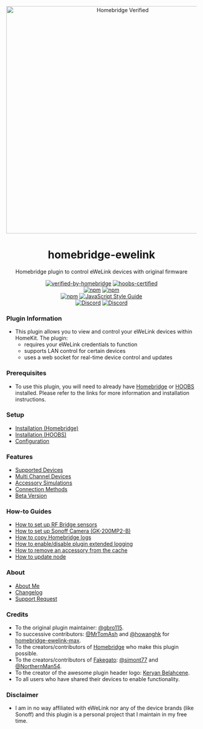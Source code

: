<p align="center">
   <a href="https://github.com/bwp91/homebridge-ewelink"><img alt="Homebridge Verified" src="https://user-images.githubusercontent.com/43026681/101325266-63126600-3863-11eb-9382-4a2924f0e540.png" width="600px"></a>
</p>
<span align="center">
  
# homebridge-ewelink 

Homebridge plugin to control eWeLink devices with original firmware

[![verified-by-homebridge](https://badgen.net/badge/homebridge/verified/purple)](https://github.com/homebridge/homebridge/wiki/Verified-Plugins)
[![hoobs-certified](https://badgen.net/badge/HOOBS/Certified/yellow)](https://plugins.hoobs.org/plugin/homebridge-ewelink)   
[![npm](https://img.shields.io/npm/v/homebridge-ewelink/latest?label=latest)](https://www.npmjs.com/package/homebridge-ewelink)
[![npm](https://img.shields.io/npm/v/homebridge-ewelink/beta?label=beta)](https://github.com/bwp91/homebridge-ewelink/wiki/Beta-Version)   
[![npm](https://img.shields.io/npm/dt/homebridge-ewelink)](https://www.npmjs.com/package/homebridge-ewelink)
[![JavaScript Style Guide](https://img.shields.io/badge/code_style-standard-brightgreen.svg)](https://standardjs.com)   
[![Discord](https://img.shields.io/discord/784827113378676736?color=728ED5&logo=discord&label=bwp91-discord)](https://discord.com/channels/784827113378676736/784827113378676739)
[![Discord](https://img.shields.io/discord/432663330281226270?color=728ED5&logo=discord&label=hb-discord)](https://discord.com/channels/432663330281226270/742733745743855627)

</span>


### Plugin Information
* This plugin allows you to view and control your eWeLink devices within HomeKit. The plugin:
  * requires your eWeLink credentials to function
  * supports LAN control for certain devices
  * uses a web socket for real-time device control and updates

### Prerequisites
* To use this plugin, you will need to already have [Homebridge](https://homebridge.io) or [HOOBS](https://hoobs.org) installed. Please refer to the links for more information and installation instructions.

### Setup
* [Installation (Homebridge)](https://github.com/bwp91/homebridge-ewelink/wiki/Installation-(Homebridge))
* [Installation (HOOBS)](https://github.com/bwp91/homebridge-ewelink/wiki/Installation-(HOOBS))
* [Configuration](https://github.com/bwp91/homebridge-ewelink/wiki/Configuration)

### Features
* [Supported Devices](https://github.com/bwp91/homebridge-ewelink/wiki/Supported-Devices)
* [Multi Channel Devices](https://github.com/bwp91/homebridge-ewelink/wiki/Multi-Channel-Devices)
* [Accessory Simulations](https://github.com/bwp91/homebridge-ewelink/wiki/Accessory-Simulations)
* [Connection Methods](https://github.com/bwp91/homebridge-ewelink/wiki/Connection-Methods)
* [Beta Version](https://github.com/bwp91/homebridge-ewelink/wiki/Beta-Version)

### How-to Guides
* [How to set up RF Bridge sensors](https://github.com/bwp91/homebridge-ewelink/wiki/How-to-set-up-RF-Bridge-sensors)
* [How to set up Sonoff Camera (GK-200MP2-B)](https://github.com/bwp91/homebridge-ewelink/wiki/How-to-set-up-Sonoff-Camera)
* [How to copy Homebridge logs](https://github.com/bwp91/homebridge-ewelink/wiki/How-to-copy-Homebridge-logs)
* [How to enable/disable plugin extended logging](https://github.com/bwp91/homebridge-ewelink/wiki/How-to-enable-disable-plugin-extended-logging)
* [How to remove an accessory from the cache](https://github.com/bwp91/homebridge-ewelink/wiki/How-to-remove-an-accessory-from-the-cache)
* [How to update node](https://github.com/bwp91/homebridge-ewelink/wiki/How-to-update-node)

### About
* [About Me](https://github.com/sponsors/bwp91)
* [Changelog](https://github.com/bwp91/homebridge-ewelink/releases)
* [Support Request](https://github.com/bwp91/homebridge-ewelink/issues/new/choose)

### Credits
* To the original plugin maintainer: [@gbro115](https://github.com/gbro115).
* To successive contributors: [@MrTomAsh](https://github.com/MrTomAsh) and [@howanghk](https://github.com/howanghk) for [homebridge-ewelink-max](https://github.com/howanghk/homebridge-ewelink).
* To the creators/contributors of [Homebridge](https://homebridge.io) who make this plugin possible.
* To the creators/contributors of [Fakegato](https://github.com/simont77/fakegato-history): [@simont77](https://github.com/simont77) and [@NorthernMan54](https://github.com/NorthernMan54).
* To the creator of the awesome plugin header logo: [Keryan Belahcene](https://www.instagram.com/keryan.me).
* To all users who have shared their devices to enable functionality.

### Disclaimer
* I am in no way affiliated with eWeLink nor any of the device brands (like Sonoff) and this plugin is a personal project that I maintain in my free time.
